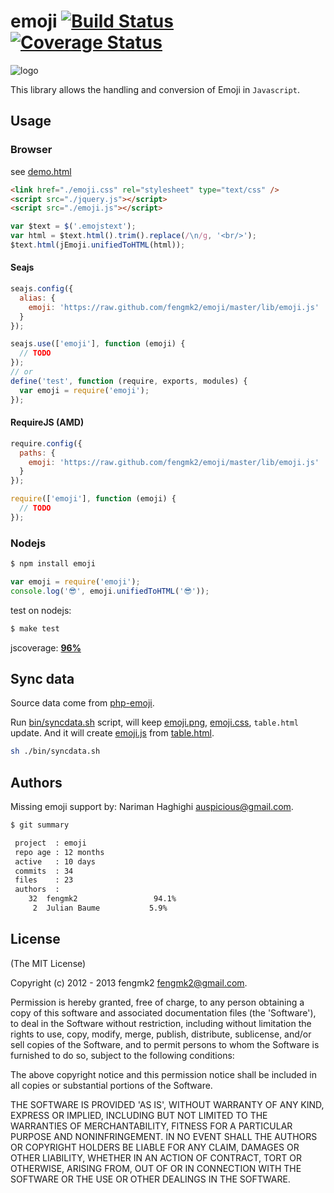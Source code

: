 emoji [![Build Status](https://secure.travis-ci.org/fengmk2/emoji.png)](http://travis-ci.org/fengmk2/emoji) [![Coverage Status](https://coveralls.io/repos/fengmk2/emoji/badge.png)](https://coveralls.io/r/fengmk2/emoji)
=====

![logo](https://raw.github.com/fengmk2/emoji/master/logo.png)

This library allows the handling and conversion of Emoji in `Javascript`.

## Usage

### Browser

see [demo.html](http://fengmk2.github.com/emoji/)

```html
<link href="./emoji.css" rel="stylesheet" type="text/css" />
<script src="./jquery.js"></script>
<script src="./emoji.js"></script>
```

```js
var $text = $('.emojstext');
var html = $text.html().trim().replace(/\n/g, '<br/>');
$text.html(jEmoji.unifiedToHTML(html));
```

#### Seajs

```js
seajs.config({
  alias: {
    emoji: 'https://raw.github.com/fengmk2/emoji/master/lib/emoji.js'
  }
});

seajs.use(['emoji'], function (emoji) {
  // TODO
});
// or
define('test', function (require, exports, modules) {
  var emoji = require('emoji');
});
```

#### RequireJS (AMD)

```js
require.config({
  paths: {
    emoji: 'https://raw.github.com/fengmk2/emoji/master/lib/emoji.js'
  }
});

require(['emoji'], function (emoji) {
  // TODO
});
```

### Nodejs

```sh
$ npm install emoji
```

```js
var emoji = require('emoji');
console.log('😎', emoji.unifiedToHTML('😎'));
```

test on nodejs:

```bash
$ make test
```

jscoverage: [**96%**](http://fengmk2.github.com/coverage/emoji.html)

## Sync data

Source data come from [php-emoji](https://github.com/iamcal/php-emoji).

Run [bin/syncdata.sh](https://github.com/fengmk2/emoji/blob/master/bin/syncdata.sh) script, will keep [emoji.png](https://github.com/fengmk2/emoji/blob/master/lib/emoji.png), [emoji.css](https://github.com/fengmk2/emoji/blob/master/lib/emoji.css), `table.html` update.
And it will create [emoji.js](https://github.com/fengmk2/emoji/blob/master/lib/emoji.js) from [table.html](https://github.com/fengmk2/emoji/blob/master/lib/table.htm).

```sh
sh ./bin/syncdata.sh
```

## Authors

Missing emoji support by: Nariman Haghighi <auspicious@gmail.com>.

```bash
$ git summary 

 project  : emoji
 repo age : 12 months
 active   : 10 days
 commits  : 34
 files    : 23
 authors  : 
    32  fengmk2                 94.1%
     2  Julian Baume           5.9%
```

## License 

(The MIT License)

Copyright (c) 2012 - 2013 fengmk2 <fengmk2@gmail.com>.

Permission is hereby granted, free of charge, to any person obtaining
a copy of this software and associated documentation files (the
'Software'), to deal in the Software without restriction, including
without limitation the rights to use, copy, modify, merge, publish,
distribute, sublicense, and/or sell copies of the Software, and to
permit persons to whom the Software is furnished to do so, subject to
the following conditions:

The above copyright notice and this permission notice shall be
included in all copies or substantial portions of the Software.

THE SOFTWARE IS PROVIDED 'AS IS', WITHOUT WARRANTY OF ANY KIND,
EXPRESS OR IMPLIED, INCLUDING BUT NOT LIMITED TO THE WARRANTIES OF
MERCHANTABILITY, FITNESS FOR A PARTICULAR PURPOSE AND NONINFRINGEMENT.
IN NO EVENT SHALL THE AUTHORS OR COPYRIGHT HOLDERS BE LIABLE FOR ANY
CLAIM, DAMAGES OR OTHER LIABILITY, WHETHER IN AN ACTION OF CONTRACT,
TORT OR OTHERWISE, ARISING FROM, OUT OF OR IN CONNECTION WITH THE
SOFTWARE OR THE USE OR OTHER DEALINGS IN THE SOFTWARE.
